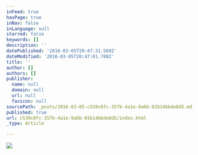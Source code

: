 ```yaml
---
inFeed: true
hasPage: true
inNav: false
inLanguage: null
starred: false
keywords: []
description: ''
datePublished: '2016-03-05T20:47:31.569Z'
dateModified: '2016-03-05T20:47:01.788Z'
title: ''
author: []
authors: []
publisher:
  name: null
  domain: null
  url: null
  favicon: null
sourcePath: _posts/2016-03-05-c539c0fc-357b-4a1e-9a6b-01b14bbde8d5.md
published: true
url: c539c0fc-357b-4a1e-9a6b-01b14bbde8d5/index.html
_type: Article

---
```

![](https://the-grid-user-content.s3-us-west-2.amazonaws.com/2ad5cd46-8ae9-404e-9371-5106d7f6c472.jpg)
